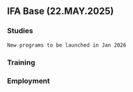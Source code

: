 ## IFA Base (22.MAY.2025)

### Studies
    New programs to be launched in Jan 2026
    
### Training

### Employment
